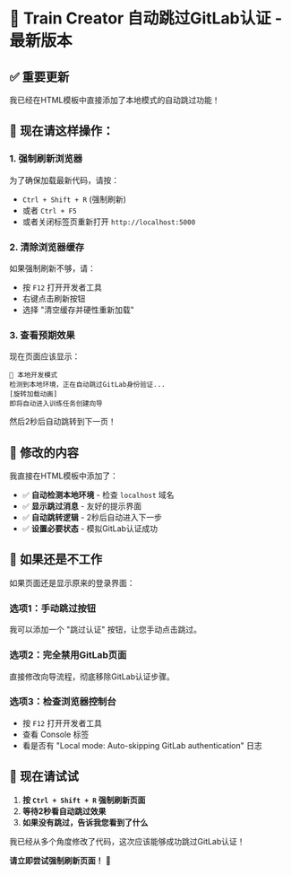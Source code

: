 # 🚀 Train Creator 自动跳过GitLab认证 - 最新版本

## ✅ **重要更新**

我已经在HTML模板中直接添加了本地模式的自动跳过功能！

## 🔄 **现在请这样操作**：

### **1. 强制刷新浏览器**
为了确保加载最新代码，请按：
- `Ctrl + Shift + R` (强制刷新)
- 或者 `Ctrl + F5`
- 或者关闭标签页重新打开 `http://localhost:5000`

### **2. 清除浏览器缓存**
如果强制刷新不够，请：
- 按 `F12` 打开开发者工具
- 右键点击刷新按钮
- 选择 "清空缓存并硬性重新加载"

### **3. 查看预期效果**
现在页面应该显示：

```
🚀 本地开发模式
检测到本地环境，正在自动跳过GitLab身份验证...
[旋转加载动画]
即将自动进入训练任务创建向导
```

然后2秒后自动跳转到下一页！

## 🔧 **修改的内容**

我直接在HTML模板中添加了：
- ✅ **自动检测本地环境** - 检查 `localhost` 域名
- ✅ **显示跳过消息** - 友好的提示界面
- ✅ **自动跳转逻辑** - 2秒后自动进入下一步
- ✅ **设置必要状态** - 模拟GitLab认证成功

## 🎯 **如果还是不工作**

如果页面还是显示原来的登录界面：

### **选项1：手动跳过按钮**
我可以添加一个 "跳过认证" 按钮，让您手动点击跳过。

### **选项2：完全禁用GitLab页面**
直接修改向导流程，彻底移除GitLab认证步骤。

### **选项3：检查浏览器控制台**
- 按 `F12` 打开开发者工具
- 查看 Console 标签
- 看是否有 "Local mode: Auto-skipping GitLab authentication" 日志

## 📱 **现在请试试**

1. **按 `Ctrl + Shift + R` 强制刷新页面**
2. **等待2秒看自动跳过效果**
3. **如果没有跳过，告诉我您看到了什么**

我已经从多个角度修改了代码，这次应该能够成功跳过GitLab认证！

**请立即尝试强制刷新页面！** 🚀
